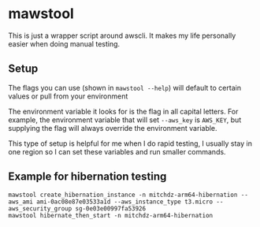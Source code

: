 # mawstool

This is just a wrapper script around awscli. It makes my life personally easier when doing manual testing.

## Setup
The flags you can use (shown in `mawstool --help`) will default to certain values or pull from your environment

The environment variable it looks for is the flag in all capital letters. For example, the environment variable that will set `--aws_key` is `AWS_KEY`, but supplying the flag will always override the environment variable.

This type of setup is helpful for me when I do rapid testing, I usually stay in one region so I can set these variables and run smaller commands.

## Example for hibernation testing
```
mawstool create_hibernation_instance -n mitchdz-arm64-hibernation --aws_ami ami-0ac08e87e03533a1d --aws_instance_type t3.micro --aws_security_group sg-0e03e00997fa53926
mawstool hibernate_then_start -n mitchdz-arm64-hibernation
```
